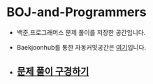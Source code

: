 # BOJ-and-Programmers

- 백준,프로그래머스 문제 풀이를 저장한 공간입니다.
- Baekjoonhub를 통한 자동커밋공간은 [여기]()입니다.

- ## [문제 풀이 구경하기](https://lee-jisang.github.io/category/#/BaekJoon)
